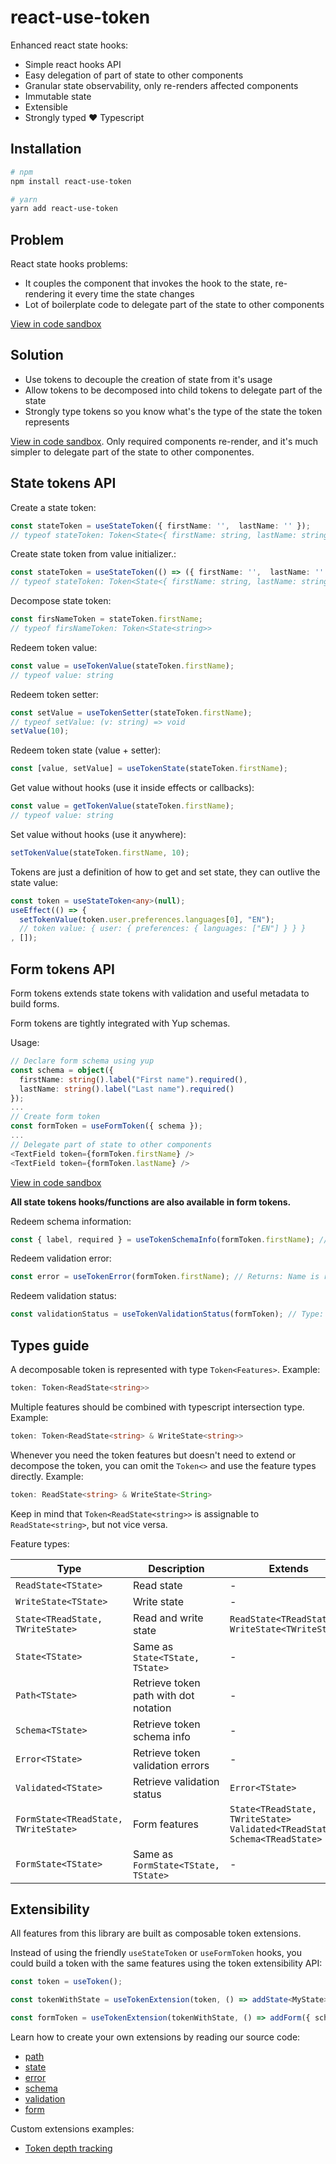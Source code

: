 # react-use-token

Enhanced react state hooks:
- Simple react hooks API
- Easy delegation of part of state to other components
- Granular state observability, only re-renders affected components
- Immutable state
- Extensible
- Strongly typed :heart: Typescript

## Installation

```sh
# npm
npm install react-use-token

# yarn
yarn add react-use-token
```

## Problem

React state hooks problems:
- It couples the component that invokes the hook to the state, re-rendering it every time the state changes
- Lot of boilerplate code to delegate part of the state to other components

[View in code sandbox](https://codesandbox.io/s/cat-vs-dog-react-u92ot?file=/src/App.tsx)

## Solution

- Use tokens to decouple the creation of state from it's usage
- Allow tokens to be decomposed into child tokens to delegate part of the state
- Strongly type tokens so you know what's the type of the state the token represents

[View in code sandbox](https://codesandbox.io/s/cat-vs-dog-react-use-token-jdjs9?file=/src/App.tsx). Only required components re-render, and it's much simpler to delegate part of the state to other componentes.

## State tokens API

Create a state token:

```ts
const stateToken = useStateToken({ firstName: '',  lastName: '' });
// typeof stateToken: Token<State<{ firstName: string, lastName: string }>>
```

Create state token from value initializer.:

```ts
const stateToken = useStateToken(() => ({ firstName: '',  lastName: '' }));
// typeof stateToken: Token<State<{ firstName: string, lastName: string }>>
```

Decompose state token:
```ts
const firsNameToken = stateToken.firstName;
// typeof firsNameToken: Token<State<string>>
```

Redeem token value:

```ts
const value = useTokenValue(stateToken.firstName);
// typeof value: string
```

Redeem token setter:

```ts
const setValue = useTokenSetter(stateToken.firstName);
// typeof setValue: (v: string) => void
setValue(10);
```

Redeem token state (value + setter):

```ts
const [value, setValue] = useTokenState(stateToken.firstName);
```

Get value without hooks (use it inside effects or callbacks):

```ts
const value = getTokenValue(stateToken.firstName);
// typeof value: string
```

Set value without hooks (use it anywhere):

```ts
setTokenValue(stateToken.firstName, 10);
```

Tokens are just a definition of how to get and set state, they can outlive the state value:

```ts
const token = useStateToken<any>(null);
useEffect(() => {
  setTokenValue(token.user.preferences.languages[0], "EN");
  // token value: { user: { preferences: { languages: ["EN"] } } }
, []);
```

## Form tokens API

Form tokens extends state tokens with validation and useful metadata to build forms.

Form tokens are tightly integrated with Yup schemas.

Usage:

```ts
// Declare form schema using yup
const schema = object({
  firstName: string().label("First name").required(),
  lastName: string().label("Last name").required()
});
...
// Create form token
const formToken = useFormToken({ schema });
...
// Delegate part of state to other components
<TextField token={formToken.firstName} />
<TextField token={formToken.lastName} />
```
[View in code sandbox](https://codesandbox.io/s/react-use-tokenform-example-9k9rk?file=/src/App.tsx)

**All state tokens hooks/functions are also available in form tokens.** 

Redeem schema information:

```ts
const { label, required } = useTokenSchemaInfo(formToken.firstName); // label: First name, required: true
```

Redeem validation error:

```ts
const error = useTokenError(formToken.firstName); // Returns: Name is required 
```

Redeem validation status:

```ts
const validationStatus = useTokenValidationStatus(formToken); // Type: 'pending' | 'validating' | 'invalid' | 'valid'
```

## Types guide

A decomposable token is represented with type `Token<Features>`. Example:

```ts
token: Token<ReadState<string>>
```

Multiple features should be combined with typescript intersection type. Example:

```ts
token: Token<ReadState<string> & WriteState<string>>
```

Whenever you need the token features but doesn't need to extend or decompose the token, you can omit the `Token<>` and use the feature types directly. Example:

```ts
token: ReadState<string> & WriteState<String>
```

Keep in mind that `Token<ReadState<string>>` is assignable to `ReadState<string>`, but not vice versa.

Feature types:

| Type | Description | Extends |
| ---- | ----------- | --- |
| `ReadState<TState>` | Read state | - |
| `WriteState<TState>` | Write state | - |
| `State<TReadState, TWriteState>` | Read and write state | `ReadState<TReadState>`<br />`WriteState<TWriteState>` |
| `State<TState>` | Same as `State<TState, TState>` | - |
| `Path<TState>` | Retrieve token path with dot notation | - |
| `Schema<TState>` | Retrieve token schema info | - |
| `Error<TState>` | Retrieve token validation errors | - |
| `Validated<TState>` | Retrieve validation status | `Error<TState>` |
| `FormState<TReadState, TWriteState>` | Form features | `State<TReadState, TWriteState>`<br />`Validated<TReadState>`<br />`Schema<TReadState>` |
| `FormState<TState>` | Same as `FormState<TState, TState>` | - |

## Extensibility

All features from this library are built as composable token extensions.

Instead of using the friendly `useStateToken` or `useFormToken` hooks, you could build a token with the same features using the token extensibility API:

```ts
const token = useToken();

const tokenWithState = useTokenExtension(token, () => addState<MyState>({}));

const formToken = useTokenExtension(tokenWithState, () => addForm({ schema }));
```

Learn how to create your own extensions by reading our source code:

- [path](./src/path/path.ts)
- [state](./src/state/state.ts)
- [error](./src/form/error.ts)
- [schema](./src/form/schema.ts)
- [validation](./src/form/validation.ts)
- [form](./src/form/form.ts)

Custom extensions examples:

- [Token depth tracking](./docs/extensions/tokenDepthTracking.md)
